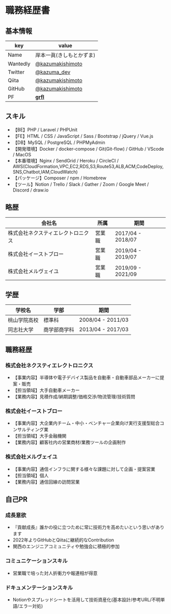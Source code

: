 # **職務経歴書**
## **基本情報**
|key|value|
|---|-----|
|Name|岸本一眞(きしもとかずま)|
|Wantedly|[@kazumakishimoto](https://www.wantedly.com/id/kazumakishimoto)|
|Twitter|[@kazuma_dev](https://twitter.com/kazuma_dev)|
|Qiita|[@kazumakishimoto](https://qiita.com/kazumakishimoto)|
|GitHub|[@kazumakishimoto](https://github.com/kazumakishimoto)|
|PF|[**grfl**](https://grfl.work)|

## **スキル**
- 【BE】PHP / Laravel / PHPUnit
- 【FE】HTML / CSS / JavaScript / Sass / Bootstrap / jQuery / Vue.js
- 【DB】MySQL / PostgreSQL / PHPMyAdmin
- 【開発環境】Docker / docker-compose / Git(Git-flow) / GitHub / VScode / MacOS
- 【本番環境】Nginx / SendGrid / Heroku / CircleCI / AWS(CloudFormation,VPC,EC2,RDS,S3,Route53,ALB,ACM,CodeDeploy,SNS,Chatbot,IAM,CloudWatch)
- 【パッケージ】Composer / npm / Homebrew
- 【ツール】Notion / Trello / Slack / Gather / Zoom / Google Meet / Discord / draw.io

## **略歴**
|会社名|所属|期間|
|---|-----|-----|
|株式会社ネクスティエレクトロニクス|営業職|2017/04 - 2018/07|
|株式会社イーストブロー|営業職|2019/04 - 2019/07|
|株式会社メルヴェイユ|営業職|2019/09 - 2021/09|

## **学歴**
|学校名|学部|期間|
|---|-----|-----|
|桃山学院高校|標準科|2008/04 - 2011/03|
|同志社大学|商学部商学科|2013/04 - 2017/03|
<div style="page-break-before:always"></div>

## **職務経歴**
### **株式会社ネクスティエレクトロニクス**
- 【事業内容】半導体や電子デバイス製品を自動車・自動車部品メーカーに提案・販売
- 【担当領域】大手自動車メーカー
- 【業務内容】見積作成/納期調整/価格交渉/物流管理/技術質問

### **株式会社イーストブロー**
- 【事業内容】大企業内チーム・中小・ベンチャー企業向け実行支援型総合コンサルティング業
- 【担当領域】大手金融機関
- 【業務内容】顧客社内の営業商材/業務ツールの企画制作

### **株式会社メルヴェイユ**
- 【事業内容】通信インフラに関する様々な課題に対して企画・提案営業
- 【担当領域】個人
- 【業務内容】通信回線の訪問営業

## **自己PR**
### **成長意欲**
- 『貢献成長』誰かの役に立つために常に技術力を高めたいという思いがあります
- 2022年よりGitHubとQiitaに継続的なContribution
- 関西のエンジニアコミュニティや勉強会に積極的参加

### **コミュニケーションスキル**
- 営業職で培った対人折衝力や報連相が得意

### **ドキュメンテーションスキル**
- Notionやスプレッドシートを活用して技術資産化(基本設計/参考URL/不明単語/エラー対処)

